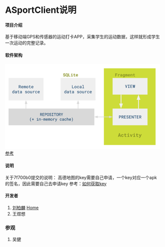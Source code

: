 # ASportClient说明

#### 项目介绍
基于移动端GPS和传感器的运动打卡APP，采集学生的运动数据，这样就形成学生一次运动的完整记录。
#### 软件架构

![软件架构说明](./img__/mvp.png)
[参考](https://github.com/googlesamples/android-architecture/tree/todo-mvp/)

#### 说明
关于7f700b0提交的说明：
    高德地图的key需要自己申请，一个key对应一个apk的签名，因此需要自己去申请key
参考：[如何获取key](http://lbs.amap.com/api/android-sdk/guide/create-project/get-key)

#### 开发者
1. [刘柏麟](https://gitee.com/liubailin2017)   [Home](https://liubailin2017.github.io/)
2. 王煜想

### 参观
1. 吴健